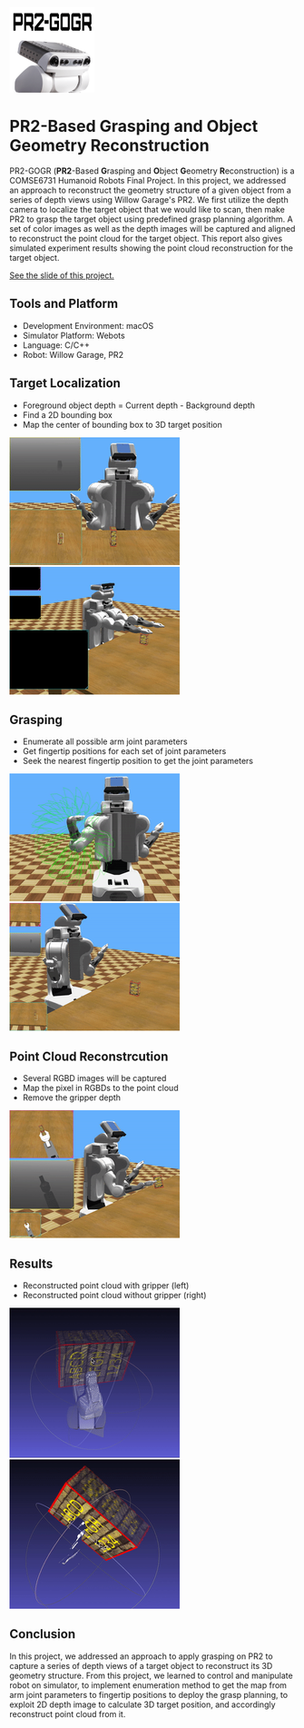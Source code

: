 <img src="images/pr2gogr.png" width="150px" />

# PR2-Based Grasping and Object Geometry Reconstruction

PR2-GOGR (**PR2**-Based **G**rasping and **O**bject **G**eometry **R**econstruction) is a COMSE6731 Humanoid Robots Final Project. In this project, we addressed an approach to reconstruct the geometry structure of a given object from a series of depth views using Willow Garage's PR2. We first utilize the depth camera to localize the target object that we would like to scan, then make PR2 to grasp the target object using predefined grasp planning algorithm. A set of color images as well as the depth images will be captured and aligned to reconstruct the point cloud for the target object. This report also gives simulated experiment results showing the point cloud reconstruction for the target object.

[See the slide of this project.](https://docs.google.com/presentation/d/1TUQGebvVdwsOCM7OPhNOCFZgdLJ9O2tyuxnC47piUTU/edit?usp=sharing)

## Tools and Platform
* Development Environment: macOS
* Simulator Platform: Webots
* Language: C/C++
* Robot: Willow Garage, PR2

## Target Localization
* Foreground object depth = Current depth - Background depth
* Find a 2D bounding box
* Map the center of bounding box to 3D target position

![loc_present](images/loc_present.gif)
![localization](images/localization.gif)

## Grasping
* Enumerate all possible arm joint parameters
* Get fingertip positions for each set of joint parameters
* Seek the nearest fingertip position to get the joint parameters

![grasp_plan](images/grasp_plan.gif)
![grasp](images/grasp.gif)

## Point Cloud Reconstrcution
* Several RGBD images will be captured
* Map the pixel in RGBDs to the point cloud
* Remove the gripper depth

![reconstruct](images/reconstruct.gif)

## Results
* Reconstructed point cloud with gripper (left)
* Reconstructed point cloud without gripper (right)

![results_with_gripper](images/results_with_gripper.gif)
![results_without_gripper](images/results_without_gripper.gif)

## Conclusion
In this project, we addressed an approach to apply grasping on PR2 to capture a series of depth views of a target object to reconstruct its 3D geometry structure. From this project, we learned to control and manipulate robot on simulator, to implement enumeration method to get the map from arm joint parameters to fingertip positions to deploy the grasp planning, to exploit 2D depth image to calculate 3D target position, and accordingly reconstruct point cloud from it.
